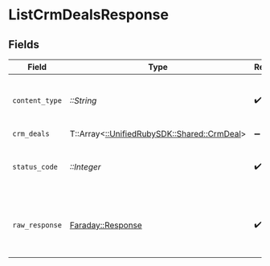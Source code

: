 # ListCrmDealsResponse


## Fields

| Field                                                                         | Type                                                                          | Required                                                                      | Description                                                                   |
| ----------------------------------------------------------------------------- | ----------------------------------------------------------------------------- | ----------------------------------------------------------------------------- | ----------------------------------------------------------------------------- |
| `content_type`                                                                | *::String*                                                                    | :heavy_check_mark:                                                            | HTTP response content type for this operation                                 |
| `crm_deals`                                                                   | T::Array<[::UnifiedRubySDK::Shared::CrmDeal](../../models/shared/crmdeal.md)> | :heavy_minus_sign:                                                            | Successful                                                                    |
| `status_code`                                                                 | *::Integer*                                                                   | :heavy_check_mark:                                                            | HTTP response status code for this operation                                  |
| `raw_response`                                                                | [Faraday::Response](https://www.rubydoc.info/gems/faraday/Faraday/Response)   | :heavy_check_mark:                                                            | Raw HTTP response; suitable for custom response parsing                       |